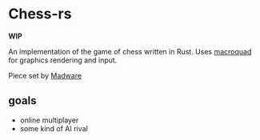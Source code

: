 # Chess-rs

**WIP**

An implementation of the game of chess written in Rust.
Uses [macroquad](https://github.com/not-fl3/macroquad) for graphics rendering and input.

Piece set by [Madware](https://opengameart.org/content/madwares-chess-set)

## goals

- online multiplayer
- some kind of AI rival
